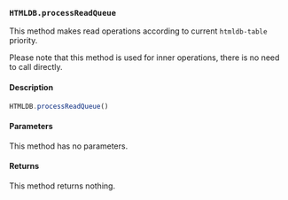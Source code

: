 ### `HTMLDB.processReadQueue`

This method makes read operations according to current `htmldb-table` priority.

Please note that this method is used for inner operations, there is no need to call directly.

#### Description

```javascript
HTMLDB.processReadQueue()
```

#### Parameters

This method has no parameters.

#### Returns

This method returns nothing.